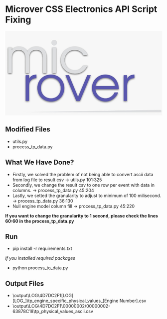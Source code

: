 # Microver CSS Electronics API Script Fixing

![Microver](/microver.jpeg "Microver")

## Modified Files

- utils.py
- process_tp_data.py

## What We Have Done?

- Firstly, we solved the problem of not being able to convert ascii data from log file to result csv -> utils.py 101:325
- Secondly, we change the result csv to one row per event with data in columns. -> process_tp_data.py 45:204
- Lastly, we setted the granularity to adjust to minimum of 100 milisecond. -> process_tp_data.py 36:130
- Null engine model column fill -> process_tp_data.py 45:220

**If you want to change the granularity to 1 second, please check the lines 60:60 in the process_tp_data.py**

## Run

- pip install -r requirements.txt

*if you installed required packages*
- python process_to_data.py


## Output Files

- \output\LOG\4D7DC2F1\[LOG]\[LOG_]\tp_engine_specific_physical_values_[Engine Number].csv
- \output\LOG\4D7DC2F1\00000002\00000002-63878C18\tp_physical_values_ascii.csv